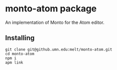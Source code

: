 # monto-atom package

An implementation of Monto for the Atom editor.

## Installing

```
git clone git@github.umn.edu:melt/monto-atom.git
cd monto-atom
npm i
apm link
```
